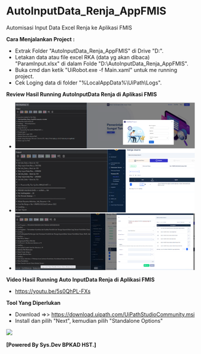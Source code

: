 # AutoInputData_Renja_AppFMIS
Automisasi Input Data Excel Renja ke Aplikasi FMIS


**Cara Menjalankan Project :**
- Extrak Folder "AutoInputData_Renja_AppFMIS" di Drive "D:\".
- Letakan data atau file excel RKA (data yg akan dibaca) "ParamInput.xlsx" di dalam Folde "D:\AutoInputData_Renja_AppFMIS\".
- Buka cmd dan ketik "UiRobot.exe -f Main.xaml" untuk me running project.
- Cek Loging data di folder "%LocalAppData%\UiPath\Logs\".

**Review Hasil Running AutoInputData Renja di Aplikasi FMIS**
- <img src="https://github.com/UrangBanua/AutoInputData_Renja_AppFMIS/blob/master/.review/01.PNG?raw=true" width="600"/>
- <img src="https://github.com/UrangBanua/AutoInputData_Renja_AppFMIS/blob/master/.review/02.PNG?raw=true" width="600"/>
- <img src="https://github.com/UrangBanua/AutoInputData_Renja_AppFMIS/blob/master/.review/03.PNG?raw=true" width="600"/>

**Video Hasil Running Auto InputData Renja di Aplikasi FMIS**
- https://youtu.be/5s0QhPL-FXs



**Tool Yang Diperlukan**
- Download =>> https://download.uipath.com/UiPathStudioCommunity.msi
- Install dan pilih "Next", kemudian pilih "Standalone Options"
<img src="https://aws1.discourse-cdn.com/uipath/original/4X/b/a/a/baabc282d3daae392748c9ef99cdd4d95ad7ad5d.png" width="420"/>


**[Powered By Sys.Dev BPKAD HST.]**
